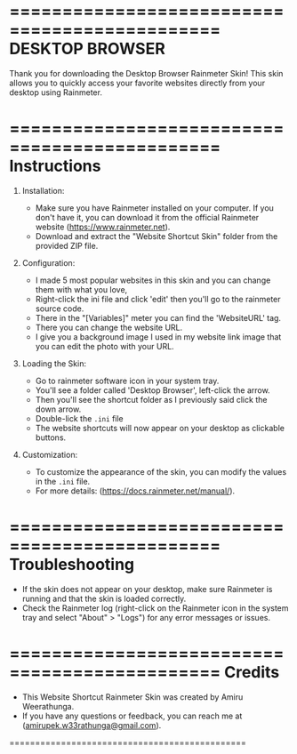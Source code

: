 
==============================================
                DESKTOP BROWSER
==============================================

Thank you for downloading the Desktop Browser Rainmeter Skin! This skin allows you to quickly access your favorite websites directly from your desktop using Rainmeter.

==============================================
                  Instructions
==============================================

1. Installation:
   - Make sure you have Rainmeter installed on your computer. If you don't have it, you can download it from the official Rainmeter website (https://www.rainmeter.net).
   - Download and extract the "Website Shortcut Skin" folder from the provided ZIP file.

2. Configuration:
   - I made 5 most popular  websites in this skin and you can change them with what you love,
   - Right-click the ini file and click 'edit' then you'll go to the rainmeter source code.
   - There in the "[Variables]" meter you can find the 'WebsiteURL' tag.
   - There you can change the website URL.
   - I give you a background image I used in my website link image that you can edit the photo with your URL.

3. Loading the Skin:
   - Go to rainmeter software icon in your system tray.
   - You'll see a folder called 'Desktop Browser', left-click the arrow.
   - Then you'll see the shortcut folder as I previously said click the down arrow.
   - Double-lick the `.ini` file
   - The website shortcuts will now appear on your desktop as clickable buttons.

4. Customization:
   - To customize the appearance of the skin, you can modify the values in the `.ini` file.
   - For more details: (https://docs.rainmeter.net/manual/).

==============================================
                 Troubleshooting
==============================================

- If the skin does not appear on your desktop, make sure Rainmeter is running and that the skin is loaded correctly.
- Check the Rainmeter log (right-click on the Rainmeter icon in the system tray and select "About" > "Logs") for any error messages or issues.

==============================================
                   Credits
==============================================

- This Website Shortcut Rainmeter Skin was created by Amiru Weerathunga.
- If you have any questions or feedback, you can reach me at (amirupek.w33rathunga@gmail.com).

==============================================
